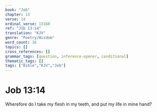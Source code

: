 ```yaml
---
book: "Job"
chapter: 13
verse: 14
ordinal_verse: 13168
ref: "Job 13:14"
translation: "KJV"
genre: "Poetry/Wisdom"
word_count: 16
topics: []
cross_references: []
grammar_tags: [question, inference-opener, conditional]
thematic_tags: []
tags: ["Bible","KJV","Job"]
---
```


# Job 13:14

Wherefore do I take my flesh in my teeth, and put my life in mine hand?
